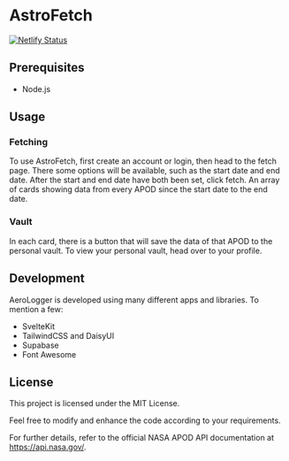 # AstroFetch

[![Netlify Status](https://api.netlify.com/api/v1/badges/ce545931-4efe-4c95-a900-2b303df74dc6/deploy-status)](https://app.netlify.com/sites/astrofetch/deploys)

## Prerequisites

- Node.js

## Usage

### Fetching

To use AstroFetch, first create an account or login, then head to the fetch page. There some options will be available, such as the start date and end date. After the start and end date have both been set, click fetch. An array of cards showing data from every APOD since the start date to the end date.

### Vault

In each card, there is a button that will save the data of that APOD to the personal vault. To view your personal vault, head over to your profile.

## Development

AeroLogger is developed using many different apps and libraries. To mention a few:

- SvelteKit
- TailwindCSS and DaisyUI
- Supabase
- Font Awesome

## License

This project is licensed under the MIT License.

Feel free to modify and enhance the code according to your requirements.

For further details, refer to the official NASA APOD API documentation at https://api.nasa.gov/.
